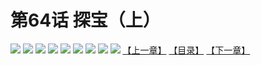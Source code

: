 # 第64话 探宝（上）
![](https://mhpic.xiaomingtaiji.net/comic/D/斗破苍穹拆分版/64话/1.jpg-zymk.middle.webp)
![](https://mhpic.xiaomingtaiji.net/comic/D/斗破苍穹拆分版/64话/2.jpg-zymk.middle.webp)
![](https://mhpic.xiaomingtaiji.net/comic/D/斗破苍穹拆分版/64话/3.jpg-zymk.middle.webp)
![](https://mhpic.xiaomingtaiji.net/comic/D/斗破苍穹拆分版/64话/4.jpg-zymk.middle.webp)
![](https://mhpic.xiaomingtaiji.net/comic/D/斗破苍穹拆分版/64话/5.jpg-zymk.middle.webp)
![](https://mhpic.xiaomingtaiji.net/comic/D/斗破苍穹拆分版/64话/6.jpg-zymk.middle.webp)
![](https://mhpic.xiaomingtaiji.net/comic/D/斗破苍穹拆分版/64话/7.jpg-zymk.middle.webp)
![](https://mhpic.xiaomingtaiji.net/comic/D/斗破苍穹拆分版/64话/8.jpg-zymk.middle.webp)
![](https://mhpic.xiaomingtaiji.net/comic/D/斗破苍穹拆分版/64话/9.jpg-zymk.middle.webp)
[【上一章】](./63.md)
[【目录】](./READMD.md)
[【下一章】](./65.md)
